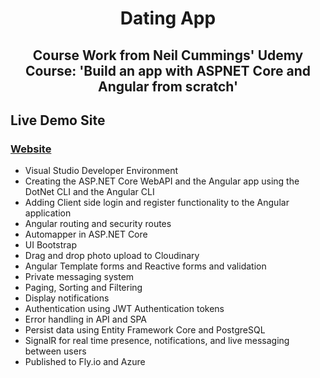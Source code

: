 <h1 align="center">Dating App</h1>
<h2 align="center">Course Work from Neil Cummings' Udemy Course: 'Build an app with ASPNET Core and Angular from scratch'

## Live Demo Site

 <h3>
    <a href="https://dotnetdatingapp.fly.dev/">
      Website
    </a>
  </h3>

- Visual Studio Developer Environment
- Creating the ASP.NET Core WebAPI and the Angular app using the DotNet CLI and the Angular CLI
- Adding Client side login and register functionality to the Angular application
- Angular routing and security routes
- Automapper in ASP.NET Core
- UI Bootstrap
- Drag and drop photo upload to Cloudinary
- Angular Template forms and Reactive forms and validation
- Private messaging system
- Paging, Sorting and Filtering
- Display notifications
- Authentication using JWT Authentication tokens
- Error handling in API and SPA
- Persist data using Entity Framework Core and PostgreSQL
- SignalR for real time presence, notifications, and live messaging between users
- Published to Fly.io and Azure
